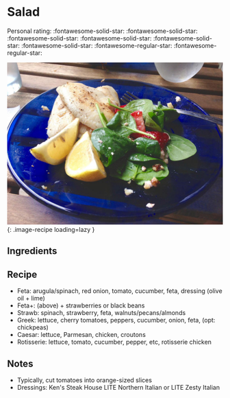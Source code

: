 <!-- Do not modify sections with "AUTO-*". They are updated by make.py -->

# Salad

<!-- rating=3; (User can specify rating on scale of 1-5) -->
<!-- AUTO-UserRating -->
Personal rating: :fontawesome-solid-star: :fontawesome-solid-star: :fontawesome-solid-star: :fontawesome-solid-star: :fontawesome-solid-star: :fontawesome-solid-star: :fontawesome-regular-star: :fontawesome-regular-star:
<!-- /AUTO-UserRating -->

<!-- name_image=salad.jpg; (User can specify image name if multiple exist) -->
<!-- AUTO-Image -->
![salad.jpg](./salad.jpg){: .image-recipe loading=lazy }
<!-- /AUTO-Image -->

## Ingredients



## Recipe

* Feta: arugula/spinach, red onion, tomato, cucumber, feta, dressing (olive oil + lime)
* Feta+: (above) + strawberries or black beans
* Strawb: spinach, strawberry, feta, walnuts/pecans/almonds
* Greek: lettuce, cherry tomatoes, peppers, cucumber, onion, feta, (opt: chickpeas)
* Caesar: lettuce, Parmesan, chicken, croutons
* Rotisserie: lettuce, tomato, cucumber, pepper, etc, rotisserie chicken

## Notes

* Typically, cut tomatoes into orange-sized slices
* Dressings: Ken's Steak House LITE Northern Italian or LITE Zesty Italian

